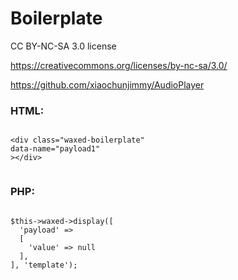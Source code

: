 # Boilerplate

CC BY-NC-SA 3.0 license

https://creativecommons.org/licenses/by-nc-sa/3.0/

https://github.com/xiaochunjimmy/AudioPlayer


### HTML:

```

<div class="waxed-boilerplate"
data-name="payload1"
></div>


```

### PHP:

```

$this->waxed->display([
  'payload' =>
  [
    'value' => null
  ],
], 'template');


```


